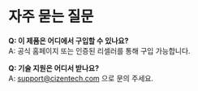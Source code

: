 # 자주 묻는 질문

**Q: 이 제품은 어디에서 구입할 수 있나요?**  
A: 공식 홈페이지 또는 인증된 리셀러를 통해 구입 가능합니다.

**Q: 기술 지원은 어디서 받나요?**  
A: support@cizentech.com 으로 문의 주세요.